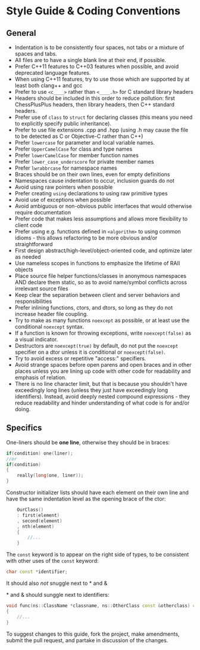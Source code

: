 Style Guide & Coding Conventions
================================

## General
- Indentation is to be consistently four spaces, not tabs or a mixture of spaces and tabs.
- All files are to have a single blank line at their end, if possible.
- Prefer C++11 features to C++03 features when possible, and avoid deprecated language features.
- When using C++11 features, try to use those which are supported by at least both clang++ and gcc
- Prefer to use `<c____>` rather than `<____.h>` for C standard library headers
- Headers should be included in this order to reduce pollution: first ChessPlusPlus headers, then library headers, then C++ standard headers.
- Prefer use of `class` to `struct` for declaring classes (this means you need to explicitly specify public inheritance).
- Prefer to use file extensions .cpp and .hpp (using .h may cause the file to be detected as C or Objective-C rather than C++)
- Prefer `lowercase` for parameter and local variable names.
- Prefer `UpperCamelCase` for class and type names
- Prefer `lowerCamelCase` for member function names
- Prefer `lower_case_underscore` for private member names
- Prefer `lwrabbrcase` for namespace names
- Braces should be on their own lines, even for empty definitions
- Namespaces cause indentation to occur, inclusion guards do not
- Avoid using raw pointers when possible
- Prefer creating `using` declarations to using raw primitive types
- Avoid use of exceptions when possible
- Avoid ambiguous or non-obvious public interfaces that would otherwise require documentation
- Prefer code that makes less assumptions and allows more flexibility to client code
- Prefer using e.g. functions defined in `<algorithm>` to using common idioms - this allows refactoring to be more obvious and/or straightforward
- First design abstract/high-level/object-oriented code, and optimize later as needed
- Use nameless scopes in functions to emphasize the lifetime of RAII objects
- Place source file helper functions/classes in anonymous namespaces AND declare them static, so as to avoid name/symbol conflicts across irrelevant source files
- Keep clear the separation between client and server behaviors and responsibilities
- Prefer inlining functions, ctors, and dtors, so long as they do not increase header file coupling.
- Try to make as many functions `noexcept` as possible, or at least use the conditional `noexcept` syntax.
- If a function is known for throwing exceptions, write `noexcept(false)` as a visual indicator.
- Destructors are `noexcept(true)` by default, do not put the `noexcept` specifier on a dtor unless it is conditional or `noexcept(false)`.
- Try to avoid excess or repetitive "access:" specifiers.
- Avoid strange spaces before open parens and open braces and in other places unless you are lining up code with other code for readability and emphasis of relation.
- There is no line character limit, but that is because you shouldn't have exceedingly long lines (unless they just have exceedingly long identifiers). Instead, avoid deeply nested compound expressions - they reduce readability and hinder understanding of what code is for and/or doing.

## Specifics
One-liners should be **one line**, otherwise they should be in braces:
```cpp
if(condition) one(liner);
//or
if(condition)
{
    really(long(one, liner));
}
```

Constructor initializer lists should have each element on their own line and have the same indentation level as the opening brace of the ctor:
```cpp
    OurClass()
    : first(element)
    , second(element)
    , nth(element)
    {
        //...
    }
```

The `const` keyword is to appear on the right side of types, to be consistent with other uses of the `const` keyword:
```cpp
char const *identifier;
```
It should also _not_ snuggle next to * and &

\* and & should sunggle next to identifiers:
```cpp
void func(ns::ClassName *classname, ns::OtherClass const &otherclass) const
{
    //...
}
```

To suggest changes to this guide, fork the project, make amendments, submit the pull request, and partake in discussion of the changes.
